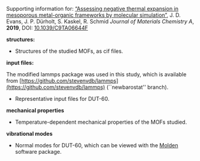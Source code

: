 Supporting information for: [“Assessing negative thermal expansion in mesoporous metal-organic frameworks by molecular simulation”](https://doi.org/10.1039/c9ta06644f), J. D. Evans, J. P. Dürholt, S. Kaskel, R. Schmid _Journal of Materials Chemistry A_, **2019**, DOI: [10.1039/C9TA06644F](https://doi.org/10.1039/C9TA06644F)


**structures:**

- Structures of the studied MOFs, as cif files.

**input files:**

The modified lammps package was used in this study, which is available from [https://github.com/stevenvdb/lammps](https://github.com/stevenvdb/lammps) (``newbarostat'' branch).

- Representative input files for DUT-60.

**mechanical properties**

- Temperature-dependent mechanical properties of the MOFs studied.

**vibrational modes**

- Normal modes for DUT-60, which can be viewed with the [Molden](http://cheminf.cmbi.ru.nl/molden/vibration.html) software package.
